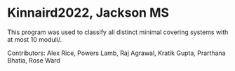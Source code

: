 # Kinnaird2022, Jackson MS

This program was used to classify all distinct minimal covering systems with at most 10 moduli/.

Contributors: Alex Rice, Powers Lamb, Raj Agrawal, Kratik Gupta, Prarthana Bhatia, Rose Ward
